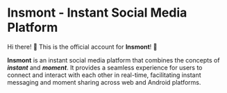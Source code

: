 # Insmont - Instant Social Media Platform

Hi there! :wave: This is the official account for **Insmont**! :tada:

**Insmont** is an instant social media platform that combines the concepts of ***instant*** and ***moment***. It provides a seamless experience for users to connect and interact with each other in real-time, facilitating instant messaging and moment sharing across web and Android platforms.
